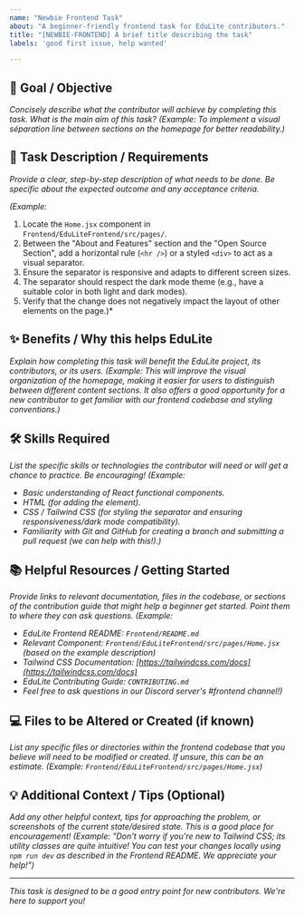 ```yaml
---
name: "Newbie Frontend Task"
about: "A beginner-friendly frontend task for EduLite contributors."
title: "[NEWBIE-FRONTEND] A brief title describing the task"
labels: 'good first issue, help wanted'

---
```


## **🎯 Goal / Objective**

*Concisely describe what the contributor will achieve by completing this task. What is the main aim of this task?*
*(Example: To implement a visual séparation line between sections on the homepage for better readability.)*

## **📝 Task Description / Requirements**

*Provide a clear, step-by-step description of what needs to be done. Be specific about the expected outcome and any acceptance criteria.*

*(Example:*

1. Locate the `Home.jsx` component in `Frontend/EduLiteFrontend/src/pages/`.
2. Between the "About and Features" section and the "Open Source Section", add a horizontal rule (`<hr />`) or a styled `<div>` to act as a visual separator.
3. Ensure the separator is responsive and adapts to different screen sizes.
4. The separator should respect the dark mode theme (e.g., have a suitable color in both light and dark modes).
5. Verify that the change does not negatively impact the layout of other elements on the page.)*

## **✨ Benefits / Why this helps EduLite**

*Explain how completing this task will benefit the EduLite project, its contributors, or its users.*
*(Example: This will improve the visual organization of the homepage, making it easier for users to distinguish between different content sections. It also offers a good opportunity for a new contributor to get familiar with our frontend codebase and styling conventions.)*

## **🛠️ Skills Required**

*List the specific skills or technologies the contributor will need or will get a chance to practice. Be encouraging!*
*(Example:*
* *Basic understanding of React functional components.*
* *HTML (for adding the element).*
* *CSS / Tailwind CSS (for styling the separator and ensuring responsiveness/dark mode compatibility).*
* *Familiarity with Git and GitHub for creating a branch and submitting a pull request (we can help with this!).)*

## **📚 Helpful Resources / Getting Started**

*Provide links to relevant documentation, files in the codebase, or sections of the contribution guide that might help a beginner get started. Point them to where they can ask questions.*
*(Example:*
* *EduLite Frontend README: `Frontend/README.md`*
* *Relevant Component: `Frontend/EduLiteFrontend/src/pages/Home.jsx` (based on the example description)*
* *Tailwind CSS Documentation: [https://tailwindcss.com/docs](https://tailwindcss.com/docs)*
* *EduLite Contributing Guide: `CONTRIBUTING.md`*
* *Feel free to ask questions in our Discord server's #frontend channel!)*

## **💻 Files to be Altered or Created (if known)**

*List any specific files or directories within the frontend codebase that you believe will need to be modified or created. If unsure, this can be an estimate.*
*(Example: `Frontend/EduLiteFrontend/src/pages/Home.jsx`)*

## **💡 Additional Context / Tips (Optional)**

*Add any other helpful context, tips for approaching the problem, or screenshots of the current state/desired state. This is a good place for encouragement!*
*(Example: "Don't worry if you're new to Tailwind CSS; its utility classes are quite intuitive! You can test your changes locally using `npm run dev` as described in the Frontend README. We appreciate your help!")*

---
*This task is designed to be a good entry point for new contributors. We're here to support you!*
